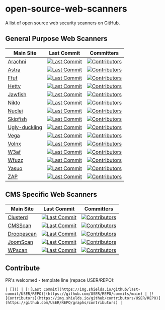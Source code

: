 # open-source-web-scanners
A list of open source web security scanners on GitHub.

## General Purpose Web Scanners

| Main Site | Last Commit | Committers |
| --- | --- | --- |
| [Arachni](https://www.arachni-scanner.com/) | [![Last Commit](https://img.shields.io/github/last-commit/Arachni/arachni)](https://github.com/Arachni/arachni/commits/main) | [![Contributors](https://img.shields.io/github/contributors/Arachni/arachni)](https://github.com/Arachni/arachni/graphs/contributors) |
| [Astra](https://github.com/flipkart-incubator/Astra) | [![Last Commit](https://img.shields.io/github/last-commit/flipkart-incubator/Astra)](https://github.com/flipkart-incubator/Astra/commits/main) | [![Contributors](https://img.shields.io/github/contributors/flipkart-incubator/Astra)](https://github.com/flipkart-incubator/Astra/graphs/contributors) |
| [Ffuf](https://github.com/ffuf/ffuf) | [![Last Commit](https://img.shields.io/github/last-commit/ffuf/ffuf)](https://github.com/ffuf/ffuf/commits/main) | [![Contributors](https://img.shields.io/github/contributors/ffuf/ffuf)](https://github.com/ffuf/ffuf/graphs/contributors) |
| [Hetty](https://hetty.xyz/) | [![Last Commit](https://img.shields.io/github/last-commit/dstotijn/hetty)](https://github.com/dstotijn/hetty/commits/main) | [![Contributors](https://img.shields.io/github/contributors/dstotijn/hetty)](https://github.com/dstotijn/hetty/graphs/contributors) |
| [Jawfish](https://github.com/war-and-code/jawfish) | [![Last Commit](https://img.shields.io/github/last-commit/war-and-code/jawfish)](https://github.com/war-and-code/jawfishO/commits/main) | [![Contributors](https://img.shields.io/github/contributors/war-and-code/jawfish)](https://github.com/war-and-code/jawfish/graphs/contributors) |
| [Nikto](https://cirt.net/Nikto2) | [![Last Commit](https://img.shields.io/github/last-commit/sullo/nikto)](https://github.com/sullo/nikto/commits/main) | [![Contributors](https://img.shields.io/github/contributors/sullo/nikto)](https://github.com/sullo/nikto/graphs/contributors) |
| [Nuclei](https://nuclei.projectdiscovery.io/) | [![Last Commit](https://img.shields.io/github/last-commit/projectdiscovery/nuclei)](https://github.com/projectdiscovery/nuclei/commits/main) | [![Contributors](https://img.shields.io/github/contributors/projectdiscovery/nuclei)](https://github.com/projectdiscovery/nuclei/graphs/contributors) |
| [Skipfish](https://code.google.com/archive/p/skipfish/) | [![Last Commit](https://img.shields.io/github/last-commit/spinkham/skipfish)](https://github.com/spinkham/skipfish/commits/main) | [![Contributors](https://img.shields.io/github/contributors/spinkham/skipfish)](https://github.com/spinkham/skipfish/graphs/contributors) |
| [Ugly-duckling](https://github.com/detectify/ugly-duckling) | [![Last Commit](https://img.shields.io/github/last-commit/detectify/ugly-duckling)](https://github.com/detectify/ugly-duckling/commits/main) | [![Contributors](https://img.shields.io/github/contributors/detectify/ugly-duckling)](https://github.com/detectify/ugly-duckling/graphs/contributors) |
| [Vega](https://subgraph.com/vega/) | [![Last Commit](https://img.shields.io/github/last-commit/subgraph/Vega)](https://github.com/subgraph/Vega/commits/main) | [![Contributors](https://img.shields.io/github/contributors/subgraph/Vega)](https://github.com/subgraph/Vega/graphs/contributors) |
| [Volnx](https://github.com/anouarbensaad/vulnx) | [![Last Commit](https://img.shields.io/github/last-commit/anouarbensaad/vulnx)](https://github.com/anouarbensaad/vulnx/commits/main) | [![Contributors](https://img.shields.io/github/contributors/anouarbensaad/vulnx)](https://github.com/anouarbensaad/vulnx/graphs/contributors) |
| [W3af](http://w3af.org/) | [![Last Commit](https://img.shields.io/github/last-commit/andresriancho/w3af/develop)](https://github.com/andresriancho/w3af/commits/main) | [![Contributors](https://img.shields.io/github/contributors/andresriancho/w3af)](https://github.com/andresriancho/w3af/graphs/contributors) |
| [Wfuzz](https://wfuzz.readthedocs.io/en/latest/) | [![Last Commit](https://img.shields.io/github/last-commit/xmendez/wfuzz)](https://github.com/xmendez/wfuzz/commits/main) | [![Contributors](https://img.shields.io/github/contributors/xmendez/wfuzz)](https://github.com/xmendez/wfuzz/graphs/contributors) |
| [Yasuo](https://github.com/0xsauby/yasuo) | [![Last Commit](https://img.shields.io/github/last-commit/0xsauby/yasuo)](https://github.com/0xsauby/yasuo/commits/main) | [![Contributors](https://img.shields.io/github/contributors/0xsauby/yasuo)](https://github.com/0xsauby/yasuo/graphs/contributors) |
| [ZAP](https://www.zaproxy.org) | [![Last Commit](https://img.shields.io/github/last-commit/zaproxy/zaproxy)](https://github.com/zaproxy/zaproxy/commits/main) | [![Contributors](https://img.shields.io/github/contributors/zaproxy/zaproxy)](https://github.com/zaproxy/zaproxy/graphs/contributors) |

## CMS Specific Web Scanners

| Main Site | Last Commit | Committers |
| --- | --- | --- |
| [Clusterd](https://github.com/hatRiot/clusterd) | [![Last Commit](https://img.shields.io/github/last-commit/hatRiot/clusterd)](https://github.com/hatRiot/clusterd/commits/main) | [![Contributors](https://img.shields.io/github/contributors/hatRiot/clusterd)](https://github.com/hatRiot/clusterd/graphs/contributors) |
| [CMSScan](https://github.com/ajinabraham/CMSScan) | [![Last Commit](https://img.shields.io/github/last-commit/ajinabraham/CMSScan)](https://github.com/ajinabraham/CMSScan/commits/main) | [![Contributors](https://img.shields.io/github/contributors/ajinabraham/CMSScan)](https://github.com/ajinabraham/CMSScan/graphs/contributors) |
| [Droopescan](https://github.com/SamJoan/droopescan) | [![Last Commit](https://img.shields.io/github/last-commit/SamJoan/droopescan)](https://github.com/SamJoan/droopescan/commits/main) | [![Contributors](https://img.shields.io/github/contributors/SamJoan/droopescan)](https://github.com/SamJoan/droopescan/graphs/contributors) |
| [JoomScan](https://wiki.owasp.org/index.php/Category:OWASP_Joomla_Vulnerability_Scanner_Project) | [![Last Commit](https://img.shields.io/github/last-commit/OWASP/joomscan)](https://github.com/OWASP/joomscan/commits/main) | [![Contributors](https://img.shields.io/github/contributors/OWASP/joomscan)](https://github.com/OWASP/joomscan/graphs/contributors) |
| [WPscan](https://wpscan.org/) | [![Last Commit](https://img.shields.io/github/last-commit/wpscanteam/wpscan)](https://github.com/wpscanteam/wpscan/commits/main) | [![Contributors](https://img.shields.io/github/contributors/wpscanteam/wpscan)](https://github.com/wpscanteam/wpscan/graphs/contributors) |

## Contribute

PR's welcomed - template line (repace USER/REPO):
```
| []() | [![Last Commit](https://img.shields.io/github/last-commit/USER/REPO)](https://github.com/USER/REPO/commits/main) | [![Contributors](https://img.shields.io/github/contributors/USER/REPO)](https://github.com/USER/REPO/graphs/contributors) |
```
